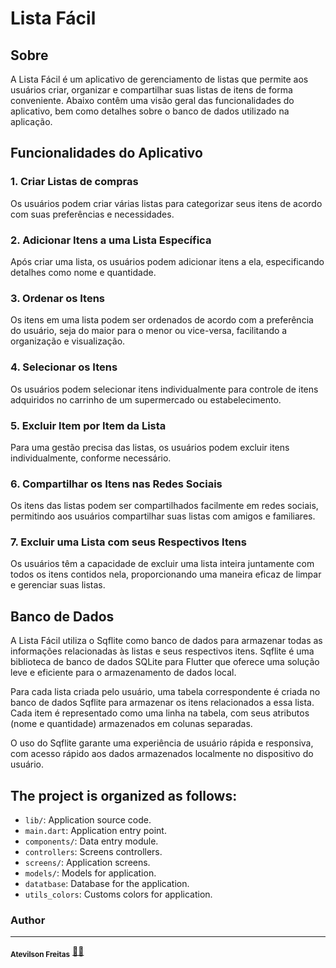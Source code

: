 # Lista Fácil

## Sobre

A Lista Fácil é um aplicativo de gerenciamento de listas que permite aos usuários criar, organizar e compartilhar suas listas de itens de forma conveniente. Abaixo contêm uma visão geral das funcionalidades do aplicativo, bem como detalhes sobre o banco de dados utilizado na aplicação.

## Funcionalidades do Aplicativo

### 1. Criar Listas de compras

Os usuários podem criar várias listas para categorizar seus itens de acordo com suas preferências e necessidades.

### 2. Adicionar Itens a uma Lista Específica

Após criar uma lista, os usuários podem adicionar itens a ela, especificando detalhes como nome e quantidade.

### 3. Ordenar os Itens

Os itens em uma lista podem ser ordenados de acordo com a preferência do usuário, seja do maior para o menor ou vice-versa, facilitando a organização e visualização.

### 4. Selecionar os Itens

Os usuários podem selecionar itens individualmente para controle de itens adquiridos no carrinho de um supermercado ou estabelecimento.

### 5. Excluir Item por Item da Lista

Para uma gestão precisa das listas, os usuários podem excluir itens individualmente, conforme necessário.

### 6. Compartilhar os Itens nas Redes Sociais

Os itens das listas podem ser compartilhados facilmente em redes sociais, permitindo aos usuários compartilhar suas listas com amigos e familiares.

### 7. Excluir uma Lista com seus Respectivos Itens

Os usuários têm a capacidade de excluir uma lista inteira juntamente com todos os itens contidos nela, proporcionando uma maneira eficaz de limpar e gerenciar suas listas.

## Banco de Dados

A Lista Fácil utiliza o Sqflite como banco de dados para armazenar todas as informações relacionadas às listas e seus respectivos itens. Sqflite é uma biblioteca de banco de dados SQLite para Flutter que oferece uma solução leve e eficiente para o armazenamento de dados local.

Para cada lista criada pelo usuário, uma tabela correspondente é criada no banco de dados Sqflite para armazenar os itens relacionados a essa lista. Cada item é representado como uma linha na tabela, com seus atributos (nome e quantidade) armazenados em colunas separadas.

O uso do Sqflite garante uma experiência de usuário rápida e responsiva, com acesso rápido aos dados armazenados localmente no dispositivo do usuário.

## The project is organized as follows:

- `lib/`: Application source code.
- `main.dart`: Application entry point.
- `components/`: Data entry module.
- `controllers`: Screens controllers.
- `screens/`: Application screens.
- `models/`: Models for application.
- `datatbase`: Database for the application.
- `utils_colors`: Customs colors for application.

### Author
---

 <sub><b>Atevilson Freitas</b></sub></a> <a href="">🧑‍💻</a>
